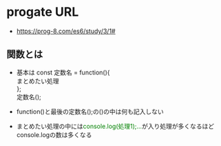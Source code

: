 # progate URL

- https://prog-8.com/es6/study/3/1#

## 関数とは

- 基本は const 定数名 = function(){<br>まとめたい処理<br>};<br>定数名();

- function()と最後の定数名();の()の中は何も記入しない

- まとめたい処理の中には<font color="green">console.log(処理1);…</font>が入り処理が多くなるほどconsole.logの数は多くなる

